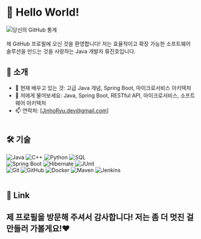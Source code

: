 # 👋 Hello World!

![당신의 GitHub 통계](https://github-readme-stats.vercel.app/api?username=ryuj-h&show_icons=true&theme=radical)<br><br>
제 GitHub 프로필에 오신 것을 환영합니다! 저는 효율적이고 확장 가능한 소프트웨어 솔루션을 만드는 것을 사랑하는 Java 개발자 류진호입니다. <br>


## 🚀 소개

- 🌱 현재 배우고 있는 것: 고급 Java 개념, Spring Boot, 마이크로서비스 아키텍처
- 💬 저에게 물어보세요: Java, Spring Boot, RESTful API, 마이크로서비스, 소프트웨어 아키텍처
- 📫 연락처: [JinhoRyu.dev@gmail.com]
<br><br>
## 🛠 기술
 ![Java](https://img.shields.io/badge/Java-ED8B00?style=for-the-badge&logo=java&logoColor=white) ![C++](https://img.shields.io/badge/C++-00599C?style=for-the-badge&logo=cplusplus&logoColor=white) ![Python](https://img.shields.io/badge/Python-3776AB?style=for-the-badge&logo=python&logoColor=white)
  ![SQL](https://img.shields.io/badge/SQL-003B57?style=for-the-badge&logo=postgresql&logoColor=white) <br>
 ![Spring Boot](https://img.shields.io/badge/Spring%20Boot-6DB33F?style=for-the-badge&logo=springboot&logoColor=white)
 ![Hibernate](https://img.shields.io/badge/Hibernate-59666C?style=for-the-badge&logo=hibernate&logoColor=white)
 ![JUnit](https://img.shields.io/badge/JUnit-25A162?style=for-the-badge&logo=junit5&logoColor=white)<br>
 ![Git](https://img.shields.io/badge/Git-F05032?style=for-the-badge&logo=git&logoColor=white)
 ![GitHub](https://img.shields.io/badge/GitHub-181717?style=for-the-badge&logo=github&logoColor=white)
 ![Docker](https://img.shields.io/badge/Docker-2496ED?style=for-the-badge&logo=docker&logoColor=white)
 ![Maven](https://img.shields.io/badge/Maven-C71A36?style=for-the-badge&logo=apachemaven&logoColor=white)
 ![Jenkins](https://img.shields.io/badge/Jenkins-D24939?style=for-the-badge&logo=jenkins&logoColor=white)
  <br><br>
## 🤝 Link


제 프로필을 방문해 주셔서 감사합니다! 저는 좀 더 멋진 걸 만들러 가볼게요!❤️
<br><br>
---

